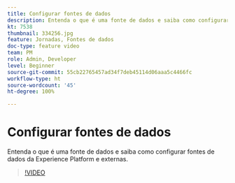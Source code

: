 ```yaml
---
title: Configurar fontes de dados
description: Entenda o que é uma fonte de dados e saiba como configurar fontes de dados da Experience Platform e externas.
kt: 7538
thumbnail: 334256.jpg
feature: Jornadas, Fontes de dados
doc-type: feature video
team: PM
role: Admin, Developer
level: Beginner
source-git-commit: 55cb22765457ad34f7deb45114d06aaa5c4466fc
workflow-type: ht
source-wordcount: '45'
ht-degree: 100%

---
```



# Configurar fontes de dados

Entenda o que é uma fonte de dados e saiba como configurar fontes de dados da Experience Platform e externas.

>[!VIDEO](https://video.tv.adobe.com/v/334256?quality=12)
